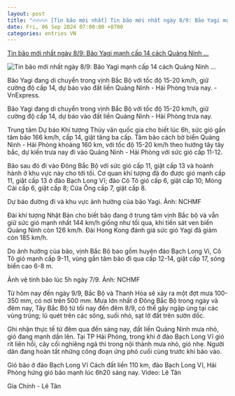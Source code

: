 ```yaml
---
layout: post
title: "🔥🔥🔥🔥 [Tin bão mới nhất] Tin bão mới nhất ngày 8/9: Bão Yagi mạnh cấp 14 cách Quảng Ninh ..."
date: Fri, 06 Sep 2024 07:00:00 +0700
categories: entries VN
---
```

[Tin bão mới nhất ngày 8/9: Bão Yagi mạnh cấp 14 cách Quảng Ninh ...](https://vnexpress.net/bao-yagi-manh-cap-14-cach-quang-ninh-hai-phong-160-km-4790022.html)

![Tin bão mới nhất ngày 8/9: Bão Yagi mạnh cấp 14 cách Quảng Ninh ...](https://i2-vnexpress.vnecdn.net/2024/09/07/44-png-1725661935-8568-1725661952.png?w=1200&h=0&q=100&dpr=1&fit=crop&s=MQFQjhzgl-Z33wljQLfCnw)

Bão Yagi đang di chuyển trong vịnh Bắc Bộ với tốc độ 15-20 km/h, giữ cường độ cấp 14, dự báo vào đất liền Quảng Ninh - Hải Phòng trưa nay. - VnExpress.

Bão Yagi đang di chuyển trong vịnh Bắc Bộ với tốc độ 15-20 km/h, giữ cường độ cấp 14, dự báo vào đất liền Quảng Ninh - Hải Phòng trưa nay.

Trung tâm Dự báo Khí tượng Thủy văn quốc gia cho biết lúc 6h, sức gió gần tâm bão 166 km/h, cấp 14, giật tăng ba cấp. Tâm bão cách bờ biển Quảng Ninh - Hải Phòng khoảng 160 km, với tốc độ 15-20 km/h theo hướng tây tây bắc, dự kiến trưa nay đi vào Quảng Ninh - Hải Phòng với sức gió cấp 11-12.

Bão sau đó đi vào Đông Bắc Bộ với sức gió cấp 11, giật cấp 13 và hoành hành ở khu vực này cho tới tối. Cơ quan khí tượng đã đo được gió mạnh cấp 11, giật cấp 13 ở đảo Bạch Long Vĩ; đảo Cô Tô gió cấp 6, giật cấp 10; Móng Cái cấp 6, giật cấp 8; Cửa Ông cấp 7, giật cấp 8.

Dự báo đường đi và khu vực ảnh hưởng của bão Yagi. Ảnh: NCHMF

Đài khí tượng Nhật Bản cho biết bão đang ở trung tâm vịnh Bắc bộ và vẫn giữ sức gió mạnh nhất 144 km/h giống như tối qua, khi tiến sát ven biển Quảng Ninh còn 126 km/h. Đài Hong Kong đánh giá sức gió Yagi đã giảm còn 185 km/h.

Do ảnh hưởng của bão, vịnh Bắc Bộ bao gồm huyện đảo Bạch Long Vi, Cô Tô gió mạnh cấp 9-11, vùng gần tâm bão đi qua cấp 12-14, giật cấp 17, sóng biển cao 6-8 m.

Ảnh vệ tinh bão lúc 5h ngày 7/9. Ảnh: NCHMF

Từ hôm nay đến ngày 9/9, Bắc Bộ và Thanh Hóa sẽ xảy ra một đợt mưa 100-350 mm, có nơi trên 500 mm. Mưa lớn nhất ở Đông Bắc Bộ trong ngày và đêm nay, Tây Bắc Bộ từ tối nay đến đêm 8/9, có thể gây ngập úng tại các vùng trũng; lũ quét trên các sông, suối nhỏ, sạt lở đất trên sườn dốc.

Ghi nhận thực tế từ đêm qua đến sáng nay, đất liền Quảng Ninh mưa nhỏ, gió đang mạnh dần lên. Tại TP Hải Phòng, trong khi ở đảo Bạch Long Vĩ gió rít liên hồi, cây cối nghiêng ngả thì trong nội thành mưa nhỏ, gió nhẹ. Người dân đang hoàn tất những công đoạn ứng phó cuối cùng trước khi bão vào.

Gió bão ở đảo Bạch Long Vĩ Cách đất liền 110 km, đảo Bạch Long Vĩ, Hải Phòng hứng gió bão mạnh lúc 6h20 sáng nay. Video: Lê Tân

Gia Chính - Lê Tân

